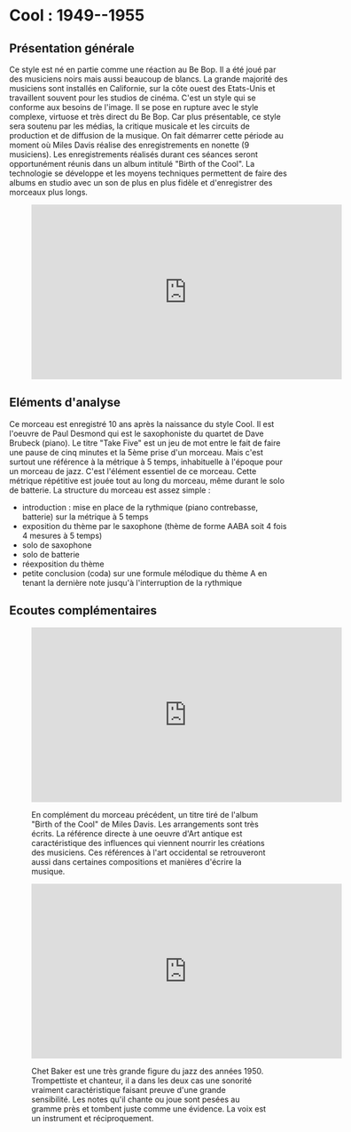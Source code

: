 # Cool : 1949--1955

## Présentation générale
Ce style est né en partie comme une réaction au Be Bop. Il a été joué par des musiciens noirs mais aussi beaucoup de blancs. La grande majorité des musiciens sont installés en Californie, sur la côte ouest des Etats-Unis et travaillent souvent pour les studios de cinéma. C'est un style qui se conforme aux besoins de l'image. Il se pose en rupture avec le style complexe, virtuose et très direct du Be Bop. Car plus présentable, ce style sera soutenu par les médias, la critique musicale et les circuits de production et de diffusion de la musique.
On fait démarrer cette période au moment où Miles Davis réalise des enregistrements en nonette (9 musiciens). Les enregistrements réalisés durant ces séances seront opportunément réunis dans un album intitulé "Birth of the Cool". La technologie se développe et les moyens techniques permettent de faire des albums en studio avec un son de plus en plus fidèle et d'enregistrer des morceaux plus longs.

<figure class="app-frame styles text-align-center" data-title="Take Five - The Dave Brubeck Quartet">
  <iframe width="560" height="315" src="https://www.youtube.com/embed/-DHuW1h1wHw" title="YouTube video player" frameborder="0" allow="accelerometer; autoplay; clipboard-write; encrypted-media; gyroscope; picture-in-picture; web-share" allowfullscreen></iframe>
  <!-- <video src="assets/images/Dave-Brubeck-The-Dave-Brubeck-Quartet-Take-Five-Audio-vidiget-dot-com-1387739.mp4" controls> -->
</figure>


## Eléments d'analyse
Ce morceau est enregistré 10 ans après la naissance du style Cool. Il est l'oeuvre de Paul Desmond qui est le saxophoniste du quartet de Dave Brubeck (piano). Le titre "Take Five" est un jeu de mot entre le fait de faire une pause de cinq minutes et la 5ème prise d'un morceau. Mais c'est surtout une référence à la métrique à 5 temps, inhabituelle à l'époque pour un morceau de jazz. C'est l'élément essentiel de ce morceau. Cette métrique répétitive est jouée tout au long du morceau, même durant le solo de batterie.
La structure du morceau est assez simple :
- introduction : mise en place de la rythmique (piano contrebasse, batterie) sur la métrique à 5 temps
- exposition du thème par le saxophone (thème de forme AABA soit 4 fois 4 mesures à 5 temps)
- solo de saxophone
- solo de batterie
- réexposition du thème
- petite conclusion (coda) sur une formule mélodique du thème A en tenant la dernière note jusqu'à l'interruption de la rythmique

## Ecoutes complémentaires
<div class="encarts">
<figure class="app-frame encart text-align-center styles" data-title="Venus de Milo - Miles Davis">
    <iframe width="560" height="315" src="https://www.youtube.com/embed/1X6h2TxA18c" title="YouTube video player" frameborder="0" allow="accelerometer; autoplay; clipboard-write; encrypted-media; gyroscope; picture-in-picture; web-share" allowfullscreen></iframe>
    <!-- <video controls src="assets/images/Venus-de-Milo-vidiget-dot-com-1387797.mp4"></video> -->
  <p>
 En complément du morceau précédent, un titre tiré de l'album "Birth of the Cool" de Miles Davis. Les arrangements sont très écrits. La référence directe à une oeuvre d'Art antique est caractéristique des influences qui viennent nourrir les créations des musiciens. Ces références à l'art occidental se retrouveront aussi dans certaines compositions et manières d'écrire la musique.
  </p>
</figure>
<figure class="app-frame encart text-align-center styles" data-title="My funny Valentine - Chet Baker">
    <iframe width="560" height="315" src="https://www.youtube.com/embed/sPaYhemq_4I" title="YouTube video player" frameborder="0" allow="accelerometer; autoplay; clipboard-write; encrypted-media; gyroscope; picture-in-picture; web-share" allowfullscreen></iframe>
    <!-- <video controls src="assets/images/Chet-Baker-My-Funny-Valentine-1954-vidiget-dot-com-1387815.mp4"></video> -->
  <p>
Chet Baker est une très grande figure du jazz des années 1950. Trompettiste et chanteur, il a dans les deux cas une sonorité vraiment caractéristique faisant preuve d'une grande sensibilité. Les notes qu'il chante ou joue sont pesées au gramme près et tombent juste comme une évidence. La voix est un instrument et réciproquement.
  </p>
</figure>
</div>